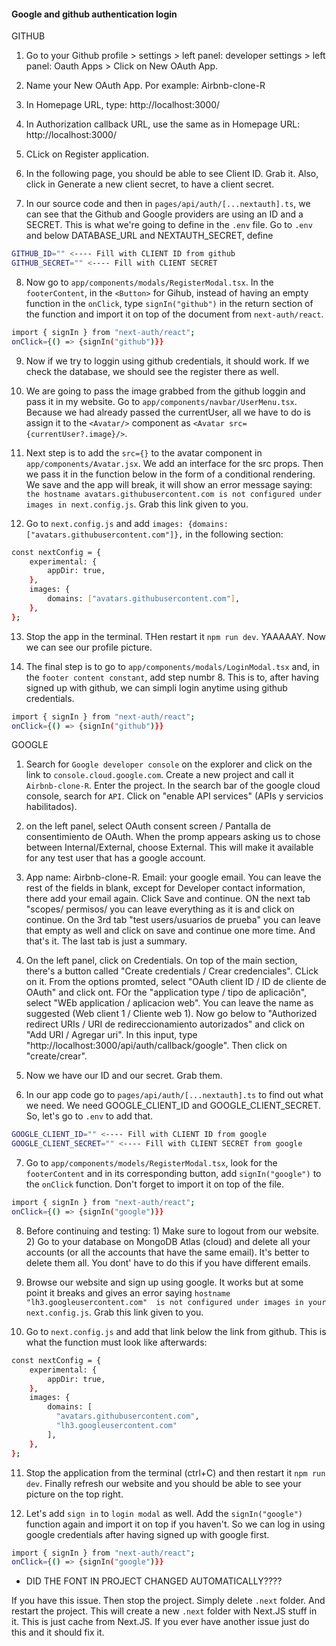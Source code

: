 #### Google and github authentication login

GITHUB

1. Go to your Github profile > settings > left panel: developer settings > left panel: Oauth Apps > Click on New OAuth App.

2. Name your New OAuth App. Por example: Airbnb-clone-R

3. In Homepage URL, type: http://localhost:3000/

4. In Authorization callback URL, use the same as in Homepage URL: http://localhost:3000/

5. CLick on Register application.

6. In the following page, you should be able to see Client ID. Grab it. Also, click in Generate a new client secret, to have a client secret.

7. In our source code and then in `pages/api/auth/[...nextauth].ts`, we can see that the Github and Google providers are using an ID and a SECRET. This is what we're going to define in the `.env` file. Go to `.env` and below DATABASE_URL and NEXTAUTH_SECRET, define

```sh
GITHUB_ID="" <---- Fill with CLIENT ID from github
GITHUB_SECRET="" <---- Fill with CLIENT SECRET
```

8. Now go to `app/components/modals/RegisterModal.tsx`. In the `footerContent`, in the `<Button>` for Gihub, instead of having an empty function in the `onClick`, type `signIn("github")` in the return section of the function and import it on top of the document from `next-auth/react`.

```sh
import { signIn } from "next-auth/react";
onClick={() => {signIn("github")}}
```

9. Now if we try to loggin using github credentials, it should work. If we check the database, we should see the register there as well.

10. We are going to pass the image grabbed from the github loggin and pass it in my website. Go to `app/components/navbar/UserMenu.tsx`. Because we had already passed the currentUser, all we have to do is assign it to the `<Avatar/>` component as `<Avatar src={currentUser?.image}/>`.

11. Next step is to add the `src={}` to the avatar component in `app/components/Avatar.jsx`. We add an interface for the src props. Then we pass it in the function below in the form of a conditional rendering. We save and the app will break, it will show an error message saying: `the hostname avatars.githubusercontent.com is not configured under images in next.config.js`. Grab this link given to you.

12. Go to `next.config.js` and add `images: {domains: ["avatars.githubusercontent.com"]},` in the following section:

```sh
const nextConfig = {
    experimental: {
        appDir: true,
    },
    images: {
        domains: ["avatars.githubusercontent.com"],
    },
};
```

13. Stop the app in the terminal. THen restart it `npm run dev`. YAAAAAY. Now we can see our profile picture.

14. The final step is to go to `app/components/modals/LoginModal.tsx` and, in the `footer content constant`, add step numbr 8. This is to, after having signed up with github, we can simpli login anytime using github credentials.

```sh
import { signIn } from "next-auth/react";
onClick={() => {signIn("github")}}
```

GOOGLE

1. Search for `Google developer console` on the explorer and click on the link to `console.cloud.google.com`. Create a new project and call it `Airbnb-clone-R`. Enter the project. In the search bar of the google cloud console, search for `API`. Click on "enable API services" (APIs y servicios habilitados).

2. on the left panel, select OAuth consent screen / Pantalla de consentimiento de OAuth. When the promp appears asking us to chose between Internal/External, choose External. This will make it available for any test user that has a google account.

3. App name: Airbnb-clone-R. Email: your google email. You can leave the rest of the fields in blank, except for Developer contact information, there add your email again. Click Save and continue. ON the next tab "scopes/ permisos/ you can leave everything as it is and click on continue. On the 3rd tab "test users/usuarios de prueba" you can leave that empty as well and click on save and continue one more time. And that's it. The last tab is just a summary.

4. On the left panel, click on Credentials. On top of the main section, there's a button called "Create credentials / Crear credenciales". CLick on it. From the options promted, select "OAuth client ID / ID de cliente de OAuth" and click ont. FOr the "application type / tipo de aplicaciôn", select "WEb application / aplicacion web". You can leave the name as suggested (Web client 1 / Cliente web 1). Now go below to "Authorized redirect URIs / URI de redireccionamiento autorizados" and click on "Add URI / Agregar uri". In this input, type "http://localhost:3000/api/auth/callback/google". Then click on "create/crear".

5. Now we have our ID and our secret. Grab them.

6. In our app code go to `pages/api/auth/[...nextauth].ts` to find out what we need. We need GOOGLE_CLIENT_ID and GOOGLE_CLIENT_SECRET. So, let's go to `.env` to add that.

```sh
GOOGLE_CLIENT_ID="" <---- Fill with CLIENT ID from google
GOOGLE_CLIENT_SECRET="" <---- Fill with CLIENT SECRET from google
```

7. Go to `app/components/models/RegisterModal.tsx`, look for the `footerContent` and in its corresponding button, add `signIn("google")` to the `onClick` function. Don't forget to import it on top of the file.

```sh
import { signIn } from "next-auth/react";
onClick={() => {signIn("google")}}
```

8. Before continuing and testing: 1) Make sure to logout from our website. 2) Go to your database on MongoDB Atlas (cloud) and delete all your accounts (or all the accounts that have the same email). It's better to delete them all. You dont' have to do this if you have different emails.

9. Browse our website and sign up using google. It works but at some point it breaks and gives an error saying `hostname "lh3.googleusercontent.com"  is not configured under images in your next.config.js`. Grab this link given to you.

10. Go to `next.config.js` and add that link below the link from github. This is what the function must look like afterwards:

```sh
const nextConfig = {
    experimental: {
        appDir: true,
    },
    images: {
        domains: [
          "avatars.githubusercontent.com",
          "lh3.googleusercontent.com"
        ],
    },
};
```

11. Stop the application from the terminal (ctrl+C) and then restart it `npm run dev`. Finally refresh our website and you should be able to see your picture on the top right.

12. Let's add `sign in` to `login modal` as well. Add the `signIn("google")` function again and import it on top if you haven't. So we can log in using google credentials after having signed up with google first.

```sh
import { signIn } from "next-auth/react";
onClick={() => {signIn("google")}}
```

-   DID THE FONT IN PROJECT CHANGED AUTOMATICALLY????

If you have this issue. Then stop the project. Simply delete `.next` folder. And restart the project. This will create a new `.next` folder with Next.JS stuff in it. This is just cache from Next.JS. If you ever have another issue just do this and it should fix it.
